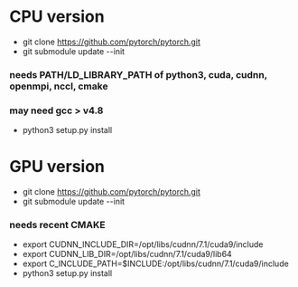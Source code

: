 # CPU version
- git clone https://github.com/pytorch/pytorch.git
- git submodule update --init
### needs PATH/LD_LIBRARY_PATH of python3, cuda, cudnn, openmpi, nccl, cmake
### may need gcc > v4.8
- python3 setup.py install



# GPU version
- git clone https://github.com/pytorch/pytorch.git
- git submodule update --init

### needs recent CMAKE
- export CUDNN_INCLUDE_DIR=/opt/libs/cudnn/7.1/cuda9/include
- export CUDNN_LIB_DIR=/opt/libs/cudnn/7.1/cuda9/lib64
- export C_INCLUDE_PATH=$INCLUDE:/opt/libs/cudnn/7.1/cuda9/include
- python3 setup.py install

